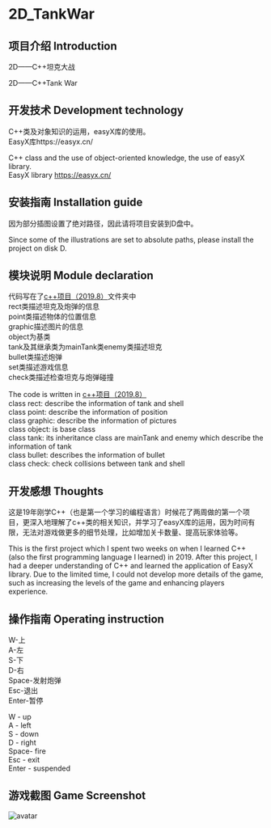 # 2D_TankWar
 
## 项目介绍 Introduction<br/>
2D——C++坦克大战<br/>

2D——C++Tank War<br/>

## 开发技术 Development technology<br/>
C++类及对象知识的运用，easyX库的使用。<br/>
EasyX库https://easyx.cn/<br/>

C++ class and the use of object-oriented knowledge, the use of easyX library. <br/>
EasyX library https://easyx.cn/<br/>

## 安装指南 Installation guide<br/>
因为部分插图设置了绝对路径，因此请将项目安装到D盘中。<br/>

Since some of the illustrations are set to absolute paths, please install the project on disk D.<br/>

## 模块说明 Module declaration<br/>
代码写在了[c++项目（2019.8）](https://github.com/HeXavi8/2D_TankWar/tree/main/c%2B%2Bproject/c%2B%2B%E9%A1%B9%E7%9B%AE%EF%BC%882019.8%EF%BC%89)文件夹中<br/>
rect类描述坦克及炮弹的信息<br/>
point类描述物体的位置信息<br/>
graphic描述图片的信息<br/>
object为基类<br/>
tank及其继承类为mainTank类enemy类描述坦克<br/>
bullet类描述炮弹<br/>
set类描述游戏信息<br/>
check类描述检查坦克与炮弹碰撞<br/>

The code is written in [c++项目（2019.8）](https://github.com/HeXavi8/2D_TankWar/tree/main/c%2B%2Bproject/c%2B%2B%E9%A1%B9%E7%9B%AE%EF%BC%882019.8%EF%BC%89)<br/>
class rect: describe the information of tank and shell<br/>
class point: describe the information of position<br/>
class graphic: describe the information of pictures<br/>
class object: is base class<br/>
class tank: its inheritance class are mainTank and enemy which describe the information of tank <br/>
class bullet: describes the information of bullet <br/>
class check: check collisions between tank and shell  <br/>

## 开发感想 Thoughts<br/>
这是19年刚学C++（也是第一个学习的编程语言）时候花了两周做的第一个项目，更深入地理解了c++类的相关知识，并学习了easyX库的运用，因为时间有限，无法对游戏做更多的细节处理，比如增加关卡数量、提高玩家体验等。<br/>

This is the first project which I spent two weeks on when I learned C++ (also the first programming language I learned) in 2019. After this project, I had a deeper understanding of C++ and learned the application of EasyX library. Due to the limited time, I could not develop more details of the game, such as increasing the levels of the game and enhancing players experience. <br/>

## 操作指南 Operating instruction<br/>
W-上<br/>
A-左<br/>
S-下<br/>
D-右<br/>
Space-发射炮弹<br/>
Esc-退出<br/>
Enter-暂停<br/>

W - up <br/>
A - left <br/>
S - down <br/>
D - right <br/>
Space- fire <br/>
Esc - exit <br/>
Enter - suspended <br/>

## 游戏截图 Game Screenshot <br/>
![avatar](https://github.com/HeXavi8/2D_TankWar/blob/main/2D_TankWar.png)

